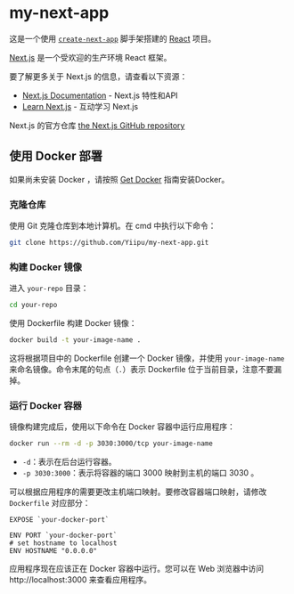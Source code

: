 # my-next-app

这是一个使用 [`create-next-app`](https://github.com/vercel/next.js/tree/canary/packages/create-next-app) 脚手架搭建的 [React](https://react.docschina.org/) 项目。

[Next.js](https://nextjs.org/) 是一个受欢迎的生产环境 React 框架。

要了解更多关于 Next.js 的信息，请查看以下资源：

- [Next.js Documentation](https://nextjs.org/docs) - Next.js 特性和API
- [Learn Next.js](https://nextjs.org/learn) - 互动学习 Next.js

Next.js 的官方仓库 [the Next.js GitHub repository](https://github.com/vercel/next.js/)

## 使用 Docker 部署

如果尚未安装 Docker ，请按照 [Get Docker](https://docs.docker.com/get-docker/) 指南安装Docker。

### 克隆仓库

使用 Git 克隆仓库到本地计算机。在 cmd 中执行以下命令：

```bash
git clone https://github.com/Yiipu/my-next-app.git
```

### 构建 Docker 镜像

进入 `your-repo` 目录：

```bash
cd your-repo
```

使用 Dockerfile 构建 Docker 镜像：

```bash
docker build -t your-image-name .
```

这将根据项目中的 Dockerfile 创建一个 Docker 镜像，并使用 `your-image-name` 来命名镜像。命令末尾的句点（`.`）表示 Dockerfile 位于当前目录，注意不要漏掉。

### 运行 Docker 容器

镜像构建完成后，使用以下命令在 Docker 容器中运行应用程序：

```bash
docker run --rm -d -p 3030:3000/tcp your-image-name
```

- `-d`：表示在后台运行容器。
- `-p 3030:3000`：表示将容器的端口 3000 映射到主机的端口 3030 。

可以根据应用程序的需要更改主机端口映射。要修改容器端口映射，请修改 `Dockerfile` 对应部分：

```
EXPOSE `your-docker-port`

ENV PORT `your-docker-port`
# set hostname to localhost
ENV HOSTNAME "0.0.0.0"
```

应用程序现在应该正在 Docker 容器中运行。您可以在 Web 浏览器中访问 http://localhost:3000 来查看应用程序。
